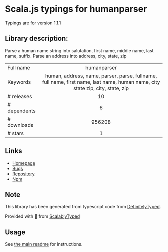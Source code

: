
# Scala.js typings for humanparser

Typings are for version 1.1.1

## Library description:
Parse a human name string into salutation, first name, middle name, last name, suffix. Parse an address into address, city, state, zip

|                    |                 |
| ------------------ | :-------------: |
| Full name          | humanparser |
| Keywords           | human, address, name, parser, parse, fullname, full name, first name, last name, human name, city state zip, city, state, zip |
| # releases         | 10 |
| # dependents       | 6 |
| # downloads        | 956208 |
| # stars            | 1 |

## Links
- [Homepage](https://github.com/chovy/humanparser#readme)
- [Bugs](https://github.com/chovy/humanparser/issues)
- [Repository](https://github.com/chovy/humanparser)
- [Npm](https://www.npmjs.com/package/humanparser)
    


## Note
This library has been generated from typescript code from [DefinitelyTyped](https://definitelytyped.org).

Provided with :purple_heart: from [ScalablyTyped](https://github.com/oyvindberg/ScalablyTyped)

## Usage
See [the main readme](../../readme.md) for instructions.


